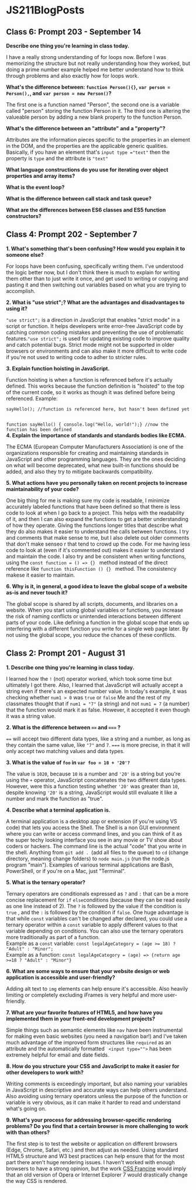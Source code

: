 # JS211BlogPosts
<h2>Class 6: Prompt 203 - September 14</h2>
<b>Describe one thing you're learning in class today.</b>
<p>I have a really strong understanding of for loops now. Before I was memorizing the structure but not really understanding how they worked, but doing a prime number example helped me better understand how to think through problems and also exactly how for loops work.</p>
<b>What's the difference between: <code>function Person(){}</code>, <code>var person = Person(),</code>, and <code>var person = new Person()</code>?</b>
<p>The first one is a function named "Person", the second one is a variable called "person" storing the function Person in it. The third one is altering the valueable person by adding a new blank property to the function Person.</p>
<b>What's the difference between an "attribute" and a "property"?</b>
<p>Attributes are the information pieces specific to the properties in an element in the DOM, and the properties are the applicable generic qualities. Basically, if you have an element that's <code>input type ="text"</code> then the property is <code>type</code> and the attribute is <code>"text"</code></p>
<b>What language constructions do you use for iterating over object properties and array items?</b>
<p></p>
<b>What is the event loop?</b>
<p></p>
<b>What is the difference between call stack and task queue?</b>
<p></p>
<b>What are the differences between ES6 classes and ES5 function constructors?</b>
<p></p>

<h2>Class 4: Prompt 202 - September 7</h2>
<b>1. What's something that's been confusing? How would you explain it to someone else?</b>
<p>For loops have been confusing, specifically writing them. I've understood the logic better now, but I don't think there is much to explain for writing them other than to just write it once, and get used to writing or copying and pasting it and then switching out variables based on what you are trying to accomplish. </p>
<b>2. What is "use strict";? What are the advantages and disadvantages to using it?</b>
<p><code>"use strict";</code> is a direction in JavaScript that enables "strict mode" in a script or function. It helps developers write error-free JavaScript code by catching common coding mistakes and preventing the use of problematic features.<code>"use strict";</code> is used for updating existing code to improve quality and catch potential bugs. Strict mode might not be supported in older browsers or environments and can also make it more difficult to write code if you're not used to writing code to adher to stricter rules.</p>
<b>3. Explain function hoisting in JavaScript.</b>
<p>Function hoisting is when a function is referenced before it's actually defined. This works because the function definition is "hoisted" to the top of the current code, so it works as though it was defined before being referenced.
Example: </p>
<code>sayHello(); //function is referenced here, but hasn't been defined yet

  function sayHello() {
  console.log("Hello, world!");} //now the function has been defined
</code>
<br>
<b>4. Explain the importance of standards and standards bodies like ECMA.</b>
<p>The ECMA (European Computer Manufacturers Association) is one of the organizations responsible for creating and maintaining standards in JavaScript and other programming languages. They are the ones deciding on what will become deprecated, what new built-in functions should be added, and also they try to mitigate backwards compatibility. </p>
<b>5. What actions have you personally taken on recent projects to increase maintainability of your code?</b>
<p>One big thing for me is making sure my code is readable, I minimize accurately labeled functions that have been defined so that there is less code to look at when I go back to a project. This helps with the readability of it, and then I can also expand the functions to get a better understanding of how they operate. Giving the functions longer titles that describe what they do also makes it easier to understand the calls between functions. I try and comments that make sense to me, but I also delete out older comments that don't make senseo r that tend to crowd up the code. For me having less code to look at (even if it's commented out) makes it easier to understand and maintain the code. I also try and be consistent when writing functions, using the <code>const function = () => {} </code> method instead of the direct reference like <code>function thisFunction () {} </code> method. The consistency makese it easier to maintain.</p>
<b>6. Why is it, in general, a good idea to leave the global scope of a website as-is and never touch it?</b>
<p>The global scope is shared by all scripts, documents, and libraries on a website. When you start using global variables or functions, you increase the risk of naming conflicts or unintended interactions between different parts of your code. Like defining a function in the global scope that ends up interfering with a different function you write for a single web page later. By not using the global scope, you reduce the chances of these conflicts.</p>
<h2>Class 2: Prompt 201 - August 31</h2>
<b>1. Describe one thing you're learning in class today.</b>
<p>I learned how the <code>!</code> (not) operator worked, which took some time but ultimately I got there. Also, I learned that JavaScript will actually accept a string even if there's an expected number value. In today's example, it was checking whether <code>num1 > 0</code> was <code>true</code> or <code>false</code>  Me and the rest of my classmates thought that if <code>num1 = "7"</code> (a string) and not <code>num1 = 7</code> (a number) that the function would mark it as false. However, it accepted it even though it was a string value.</p>
<b>2. What is the difference between <code>==</code> and <code>===</code> ?</b>
<p> <code>==</code> will accept two different data types, like a string and a number, as long as they contain the same value, like <code>"7"</code> and <code>7</code>. <code>===</code> is more precise, in that it will only accept two matching values and data types. </p>
<b>3. What is the value of <code>foo</code> in <code>var foo = 10 + '20'?</code></b>
<p>The value is <code>1020</code>, because <code>10</code> is a number and <code>'20'</code> is a string but you're using the <code>+</code> operator, JavaScript concatenates the two different data types. However, were this a function testing whether <code>'20'</code>  was greater than <code>10</code>, despite knowing <code>'20'</code> is a string, JavaScript would still evaluate it like a number and mark the function as "true". </p>
<b>4. Describe what a terminal application is.</b>
<p>A terminal application is a desktop app or extension (if you're using VS code) that lets you access the Shell. The Shell is a non GUI environment where you can write or access command lines, and you can think of it as the super techy looking interface you see in any movie or TV show about coders or hackers. The command line is the actual "code" that you write in the shell. Anything from <code>git add . </code>(add all files to the queue) to <code>cd</code> (change directory, meaning change folders) to <code>node main.js</code> (run the node.js program "main"). Examples of various terminal applications are Bash, PowerShell, or if you're on a Mac, just "Terminal". </p>
<b>5. What is the ternary operator?</b>
<p>Ternary operators are conditionals expressed as <code>?</code> and <code>:</code> that can be a more concise replacement for <code>if</code> <code>else</code>conditions (because they can be read easily as one line instead of 2). The <code>?</code> is followed by the value if the condition is  <code>true</code> , and the <code>:</code> is followed by the condition if  <code>false</code>.  One huge advantage is that while <code>const</code> variables can't be changed after declared, you could use a ternary operator within a <code>const</code> variable to apply different values to that variable depending on conditions. You can also use the ternary operators more traditionally as part of a function. 
<br>
Example as a <code>const</code> variable: <code>const legalAgeCategory = (age >= 18) ? "Adult" : "Minor";</code>
<br>
Example as a function: <code>const legalAgeCategory = (age) => {return age >=18 ? "Adult" : "Minor"}</code>
</p>
<b>6. What are some ways to ensure that your website design or web application is accessible and user-friendly?</b>
<p>Adding alt text to <code>img</code> elements can help ensure it's accessible. Also heavily limiting or completely excluding iFrames is very helpful and more user-friendly.</p>
<b>7. What are your favorite features of HTML5, and how have you implemented them in your front-end development projects?</b>
<p>Simple things such as semantic elements like <code>nav</code> have been instrumental for making even basic websites (you need a navigation bar!) and I've taken much advantage of the improved form structures like <code>required</code> as an attribute and the automatically formatted <code> &#60;input type=""&#62;</code> has been extremely helpful for email and date fields. </p>
<b>8. How do you structure your CSS and JavaScript to make it easier for other developers to work with?</b>
<p>Writing comments is exceedingly important, but also naming your variables in JavaScript in descriptive and accurate ways can help others understand. Also avoiding using ternary operators unless the purpose of the function or variable is very obvious, as it can make it harder to read and understand what's going on. </p>
<b>9. What's your process for addressing browser-specific rendering problems? Do you find that a certain browser is more challenging to work with than others?</b>
<p>The first step is to test the website or application on different browsers (Edge, Chrome, Safari, etc.) and then adjust as needed. Using standard HTML5 structure and W3 best practices can help ensure that for the most part there aren't huge rendering issues. I haven't worked with enough browsers to have a strong opinion, but the work <a href="https://www.vox.com/2018/5/3/17309078/digital-art-diana-a-smith-francine-coded-browser-art">CSS Francine</a> would imply that an old version of Opera or Internet Explorer 7 would drastically change the way CSS is rendered.</p>
